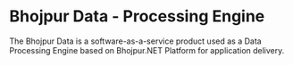 # Bhojpur Data - Processing Engine
The Bhojpur Data is a software-as-a-service product used as a Data Processing Engine based on Bhojpur.NET Platform for application delivery.
